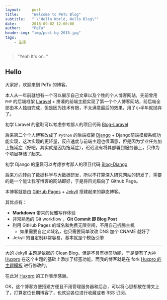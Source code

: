```yaml
---
layout:     post
title:      "Welcome to PeTu Blog"
subtitle:   " \"Hello World, Hello Blog\""
date:       2018-09-02 12:00:00
author:     "PeTu"
header-img: "img/post-bg-2015.jpg"
tags:
    - 生活
---
```


> “Yeah It's on. ”

## Hello

大家好，欢迎来到 PeTu 的博客。

本人从一年前就想有一个可以展示自己文章以及个性的个人博客网站，先前曾用 `PHP` 的后端框架 [Laravel](https://laravel.com) + 拼凑的前端主题实现了第一个个人博客网站，前后端全部由本人独自完成，但是因为技术有限，不太满意最后的效果，用了小半年就抛弃了。

初学 Laravel 的童鞋可以考虑参考鄙人的项目代码 [Blog-Laravel](https://github.com/pteric/Blog-Laravel)

后来第二个个人博客改成了 `Python` 的后端框架 [Django](https://www.djangoproject.com) + Django前端模板系统功能实现，这次实现的更轻量，反应速度与前端主题也很满意，但是因为学业任务加上拖延症（好吧，其实就是因为拖延症），迟迟没有将其部署到服务器上，只作为个项目存储了起来。

初学 Django 的童鞋可以考虑参考鄙人的项目代码 [Blog-Django](https://github.com/pteric/Blog-Django)

后来方向转向了数据科学与大数据研发，所以不打算深入研究网站的研发了，需要的是一个能让我写博客的网站即好，于是将目光瞄向了 Github Page。

本博客就是由 [GitHub Pages](https://pages.github.com/) + [Jekyll](http://jekyllrb.com/) 搭建起来的静态博客。

其优点有：

* **Markdown** 带来的优雅写作体验
* 非常熟悉的 Git workflow ，**Git Commit 即 Blog Post**
* 利用 GitHub Pages 的域名和免费无限空间，不用自己折腾主机
	* 如果需要自定义域名，也只需要简单改改 DNS 加个 CNAME 就好了
* Jekyll 的自定制非常容易，基本就是个模版引擎

---

大的 Jekyll 主题是依据的 Clean Blog。但是不具有标签功能，于是便有了大神 [Huxpro](https://github.com/Huxpro) 在这个主题的基础上添加了标签功能。而我的博客就是在 fork [Huxpro 的主题模板](https://github.com/Huxpro/huxblog-boilerplate) 进行修改的。

在此对 [Huxpro](https://github.com/Huxpro) 的工作表示感谢。

OK，这个博客方便搭建方便且不用管理服务器和后台，可以将心思都放在博文上了，打算定位长期博客了，也欢迎各位进行收藏或者 RSS 订阅。
